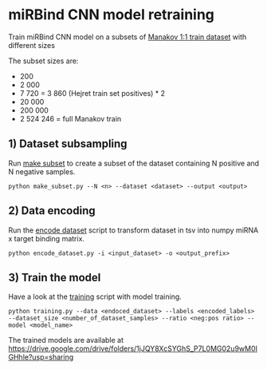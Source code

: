 # miRBind CNN model retraining

Train miRBind CNN model on a subsets of [Manakov 1:1 train dataset](https://zenodo.org/records/13909173) with different sizes

The subset sizes are:
- 200
- 2 000
- 7 720 = 3 860 (Hejret train set positives) * 2
- 20 000
- 200 000
- 2 524 246 = full Manakov train

## 1) Dataset subsampling

Run [make subset](make_subset.py) to create a subset of the dataset containing N positive and N negative samples.

`python make_subset.py --N <n> --dataset <dataset> --output <output>`

## 2) Data encoding

Run the [encode dataset](encode_dataset.py) script to transform dataset in tsv into numpy miRNA x target binding matrix.

`python encode_dataset.py -i <input_dataset> -o <output_prefix>`

## 3) Train the model

Have a look at the [training](training.py) script with model training.

`python training.py --data <endoced_dataset> --labels <encoded_labels> --dataset_size <number_of_dataset_samples> --ratio <neg:pos ratio> --model <model_name>`

The trained models are available at https://drive.google.com/drive/folders/1jJQY8XcSYGhS_P7L0MG02u9wM0IGHhle?usp=sharing
